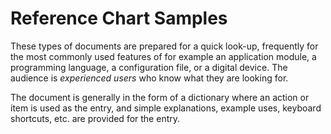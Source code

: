 # Reference Chart Samples

These types of documents are prepared for a quick look-up, frequently for the most commonly used features of for example an application module, a programming language, a configuration file, or a digital device. The audience is _experienced users_ who know what they are looking for.

The document is generally in the form of a dictionary where an action or item is used as the entry, and simple explanations, example uses, keyboard shortcuts, etc. are provided for the entry.
